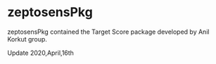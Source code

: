 # zeptosensPkg
zeptosensPkg contained the Target Score package developed by Anil Korkut group.

Update 2020,April,16th
